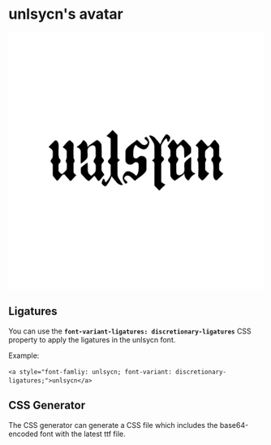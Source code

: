 # unlsycn's avatar

![unlsycn](./unlsycn.svg)

## Ligatures

You can use the **`font-variant-ligatures: discretionary-ligatures`** CSS property to apply the ligatures in the unlsycn font.

Example:

`<a style="font-famliy: unlsycn; font-variant: discretionary-ligatures;">unlsycn</a>`

## CSS Generator

The CSS generator can generate a CSS file which includes the base64-encoded font with the latest ttf file.


